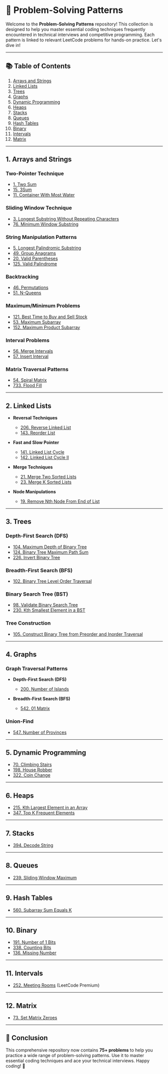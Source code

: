 # 🌟 Problem-Solving Patterns

Welcome to the **Problem-Solving Patterns** repository! This collection is designed to help you master essential coding techniques frequently encountered in technical interviews and competitive programming. Each pattern is linked to relevant LeetCode problems for hands-on practice. Let's dive in!

---

## 📚 Table of Contents

1. [Arrays and Strings](#arrays-and-strings)
2. [Linked Lists](#linked-lists)
3. [Trees](#trees)
4. [Graphs](#graphs)
5. [Dynamic Programming](#dynamic-programming)
6. [Heaps](#heaps)
7. [Stacks](#stacks)
8. [Queues](#queues)
9. [Hash Tables](#hash-tables)
10. [Binary](#binary)
11. [Intervals](#intervals)
12. [Matrix](#matrix)

---

## 1. Arrays and Strings

### **Two-Pointer Technique**
- [1. Two Sum](https://leetcode.com/problems/two-sum/)
- [15. 3Sum](https://leetcode.com/problems/3sum/)
- [11. Container With Most Water](https://leetcode.com/problems/container-with-most-water/)

### **Sliding Window Technique**
- [3. Longest Substring Without Repeating Characters](https://leetcode.com/problems/longest-substring-without-repeating-characters/)
- [76. Minimum Window Substring](https://leetcode.com/problems/minimum-window-substring/)

### **String Manipulation Patterns**
- [5. Longest Palindromic Substring](https://leetcode.com/problems/longest-palindromic-substring/)
- [49. Group Anagrams](https://leetcode.com/problems/group-anagrams/)
- [20. Valid Parentheses](https://leetcode.com/problems/valid-parentheses/)
- [125. Valid Palindrome](https://leetcode.com/problems/valid-palindrome/)

### **Backtracking**
- [46. Permutations](https://leetcode.com/problems/permutations/)
- [51. N-Queens](https://leetcode.com/problems/n-queens/)

### **Maximum/Minimum Problems**
- [121. Best Time to Buy and Sell Stock](https://leetcode.com/problems/best-time-to-buy-and-sell-stock/)
- [53. Maximum Subarray](https://leetcode.com/problems/maximum-subarray/)
- [152. Maximum Product Subarray](https://leetcode.com/problems/maximum-product-subarray/)

### **Interval Problems**
- [56. Merge Intervals](https://leetcode.com/problems/merge-intervals/)
- [57. Insert Interval](https://leetcode.com/problems/insert-interval/)

### **Matrix Traversal Patterns**
- [54. Spiral Matrix](https://leetcode.com/problems/spiral-matrix/)
- [733. Flood Fill](https://leetcode.com/problems/flood-fill/)

---

## 2. Linked Lists

- **Reversal Techniques**
  - [206. Reverse Linked List](https://leetcode.com/problems/reverse-linked-list/)
  - [143. Reorder List](https://leetcode.com/problems/reorder-list/)
  
- **Fast and Slow Pointer**
  - [141. Linked List Cycle](https://leetcode.com/problems/linked-list-cycle/)
  - [142. Linked List Cycle II](https://leetcode.com/problems/linked-list-cycle-ii/)

- **Merge Techniques**
  - [21. Merge Two Sorted Lists](https://leetcode.com/problems/merge-two-sorted-lists/)
  - [23. Merge K Sorted Lists](https://leetcode.com/problems/merge-k-sorted-lists/)

- **Node Manipulations**
  - [19. Remove Nth Node From End of List](https://leetcode.com/problems/remove-nth-node-from-end-of-list/)

---

## 3. Trees

### **Depth-First Search (DFS)**
- [104. Maximum Depth of Binary Tree](https://leetcode.com/problems/maximum-depth-of-binary-tree/)
- [124. Binary Tree Maximum Path Sum](https://leetcode.com/problems/binary-tree-maximum-path-sum/)
- [226. Invert Binary Tree](https://leetcode.com/problems/invert-binary-tree/)

### **Breadth-First Search (BFS)**
- [102. Binary Tree Level Order Traversal](https://leetcode.com/problems/binary-tree-level-order-traversal/)

### **Binary Search Tree (BST)**
- [98. Validate Binary Search Tree](https://leetcode.com/problems/validate-binary-search-tree/)
- [230. Kth Smallest Element in a BST](https://leetcode.com/problems/kth-smallest-element-in-a-bst/)

### **Tree Construction**
- [105. Construct Binary Tree from Preorder and Inorder Traversal](https://leetcode.com/problems/construct-binary-tree-from-preorder-and-inorder-traversal/)

---

## 4. Graphs

### **Graph Traversal Patterns**
- **Depth-First Search (DFS)**
  - [200. Number of Islands](https://leetcode.com/problems/number-of-islands/)

- **Breadth-First Search (BFS)**
  - [542. 01 Matrix](https://leetcode.com/problems/01-matrix/)

### **Union-Find**
- [547. Number of Provinces](https://leetcode.com/problems/number-of-provinces/)

---

## 5. Dynamic Programming

- [70. Climbing Stairs](https://leetcode.com/problems/climbing-stairs/)
- [198. House Robber](https://leetcode.com/problems/house-robber/)
- [322. Coin Change](https://leetcode.com/problems/coin-change/)

---

## 6. Heaps

- [215. Kth Largest Element in an Array](https://leetcode.com/problems/kth-largest-element-in-an-array/)
- [347. Top K Frequent Elements](https://leetcode.com/problems/top-k-frequent-elements/)

---

## 7. Stacks

- [394. Decode String](https://leetcode.com/problems/decode-string/)

---

## 8. Queues

- [239. Sliding Window Maximum](https://leetcode.com/problems/sliding-window-maximum/)

---

## 9. Hash Tables

- [560. Subarray Sum Equals K](https://leetcode.com/problems/subarray-sum-equals-k/)

---

## 10. Binary

- [191. Number of 1 Bits](https://leetcode.com/problems/number-of-1-bits/)
- [338. Counting Bits](https://leetcode.com/problems/counting-bits/)
- [136. Missing Number](https://leetcode.com/problems/missing-number/)

---

## 11. Intervals

- [252. Meeting Rooms](https://leetcode.com/problems/meeting-rooms/) (LeetCode Premium)

---

## 12. Matrix

- [73. Set Matrix Zeroes](https://leetcode.com/problems/set-matrix-zeroes/)

---

## 🎉 Conclusion

This comprehensive repository now contains **75+ problems** to help you practice a wide range of problem-solving patterns. Use it to master essential coding techniques and ace your technical interviews. Happy coding! 🚀
